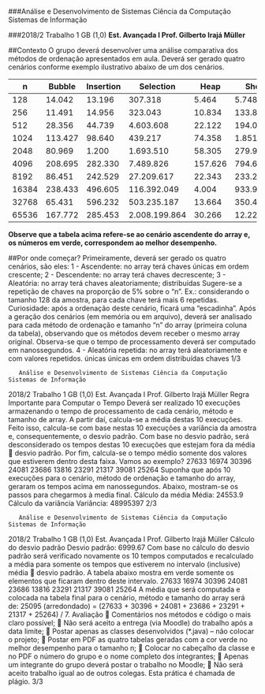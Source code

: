 ###Análise e Desenvolvimento de Sistemas Ciência da Computação Sistemas de Informação
  
###2018/2 Trabalho 1 GB (1,0)
**Est. Avançada I Prof. Gilberto Irajá Müller**

##Contexto
O grupo deverá desenvolver uma análise comparativa dos métodos de ordenação apresentados em aula. Deverá ser gerado quatro cenários conforme exemplo ilustrativo abaixo de um dos cenários.


| n | Bubble | Insertion | Selection | Heap | Shell | Merge | Quick |
|---|---|---|---|---|---|---|---|
| 128 | 14.042 | 13.196 | 307.318 | 5.464 | 5.748 | 45.687 | 554.155 |
| 256 | 11.491 | 14.956 | 323.043 | 10.834 | 133.879 | 1.177 | 186.785 |
| 512 | 28.356 | 44.739 | 4.603.608 | 22.122 | 194.076 | 8.500 | 99.574 |
| 1024 | 113.427 | 98.640 | 439.217 | 74.358 | 1.851.860 | 6.500 | 13.188 |
| 2048 | 80.969 | 1.200 | 1.693.510 | 58.305 | 279.923 | 4.035 | 15.900 |
| 4096 | 208.695 | 282.330 | 7.489.826 | 157.626 | 794.639 | 619 | 5.240 |
| 8192 | 86.451 | 242.529 | 27.209.617 | 22.343 | 233.211 | 7.635 | 25.000 |
| 16384 | 238.433 | 496.605 | 116.392.049 | 4.004 | 933.981 | 119.758 | 6.900 |
| 32768 | 65.431 | 596.232 | 503.235.187 | 13.664 | 350.444 | 136.604 | 139.596 |
| 65536 | 167.772 | 285.453 | 2.008.199.864| 30.266 | 12.222 | 33.907 | 35.921 |

**Observe que a tabela acima refere-se ao cenário ascendente do array e, os números em verde, correspondem ao melhor desempenho.**

##Por onde começar?
Primeiramente, deverá ser gerado os quatro cenários, são eles: 
1 - Ascendente: no array terá chaves únicas em ordem crescente;
2 - Descendente: no array terá chaves decrescente;
3 - Aleatória: no array terá chaves aleatoriamente;
distribuídas Sugere-se a repetição de chaves na proporção de 5% sobre o “n”. Ex.: considerando o tamanho 128 da amostra, para cada chave terá mais 6 repetidas. Curiosidade: após a ordenação deste cenário, ficará uma “escadinha”.
Após a geração dos cenários (em memória ou em arquivo), deverá ser analisado para cada método de ordenação e tamanho “n” do array (primeira coluna da tabela), observando que os métodos devem receber o mesmo array original. Observa-se que o tempo de processamento deverá ser computado em nanossegundos.
4 - Aleatória repetida: no array terá aleatoriamente e com valores repetidos.
  únicas
únicas
em ordem
distribuídas
chaves
  1/3
 
       Análise e Desenvolvimento de Sistemas Ciência da Computação Sistemas de Informação
  2018/2 Trabalho 1 GB (1,0)
Est. Avançada I
       Prof. Gilberto Irajá Müller
     Regra Importante para Computar o Tempo
Deverá ser realizado 10 execuções armazenando o tempo de processamento de cada cenário, método e tamanho de array. A partir daí, calcula-se a média destas 10 execuções. Feito isso, calcula-se com base nestas 10 execuções a variância da amostra e, consequentemente, o desvio padrão. Com base no desvio padrão, será desconsiderado os tempos destas 10 execuções que estejam
fora da média  desvio padrão. Por fim, calcula-se o tempo médio somente dos valores que estiverem dentro desta faixa. Vamos ao exemplo?
 27633
 16974
 30396
  24081
 23686
  13816
 23291
  21317
 39081
    25264
Suponha que após 10 execuções para o cenário, método de ordenação e tamanho do array, geraram os tempos acima em nanossegundos. Abaixo, mostram-se os passos para chegarmos à media final.
  Cálculo da média
  Média: 24553.9
 Cálculo da variância
     Variância: 48995397
   2/3
 
       Análise e Desenvolvimento de Sistemas Ciência da Computação Sistemas de Informação
  2018/2 Trabalho 1 GB (1,0)
Est. Avançada I
       Prof. Gilberto Irajá Müller
   Cálculo do desvio padrão
      Desvio padrão: 6999.67
 Com base no cálculo do desvio padrão será verificado novamente os 10 tempos computados e recalculado a média para somente os
tempos que estiverem no intervalo (inclusive) média  desvio padrão. A tabela abaixo mostra em verde somente os elementos que ficaram dentro deste intervalo.
 27633
 16974
  30396
 24081
 23686
  13816
  23291
 21317
 39081
    25264
A média que será computada e colocada na tabela final para o cenário, método e tamanho do array será de: 25095 (arredondado) = (27633 + 30396 + 24081 + 23686 + 23291 + 21317 + 25264) / 7.
Avaliação
 Comentários nos métodos e código o mais claro possível;
 Não será aceito a entrega (via Moodle) do trabalho após a
data limite;
 Postar apenas as classes desenvolvidos (*.java) – não
colocar o projeto;
 Postar em PDF as quatro tabelas geradas com a cor verde no
melhor desempenho para o tamanho n;
 Colocar no cabeçalho da classe e no PDF o número do grupo e
     o nome completo dos integrantes;
 Apenas um integrante do grupo deverá postar o trabalho no Moodle;
 Não será aceito trabalho igual ao de outros colegas. Esta prática é chamada de plágio.
      3/3
